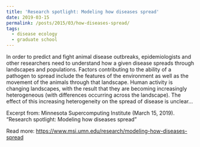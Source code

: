 ```yaml
---
title: 'Research spotlight: Modeling how diseases spread'
date: 2019-03-15
permalink: /posts/2015/03/how-diseases-spread/
tags:
  - disease ecology
  - graduate school
---
```


In order to predict and fight animal disease outbreaks, epidemiologists and other researchers need to understand how a given disease spreads through landscapes and populations. Factors contributing to the ability of a pathogen to spread include the features of the environment as well as the movement of the animals through that landscape. Human activity is changing landscapes, with the result that they are becoming increasingly heterogeneous (with differences occurring across the landscape). The effect of this increasing heterogeneity on the spread of disease is unclear…

Excerpt from: Minnesota Supercomputing Institute (March 15, 2019). “Research spotlight: Modeling how diseases spread”

Read more: https://www.msi.umn.edu/research/modeling-how-diseases-spread
